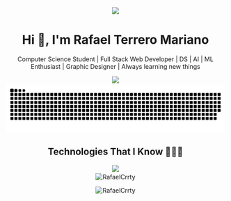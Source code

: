 <!-- Encabezado y presentación -->
<div align="center">
  <img src="https://user-images.githubusercontent.com/73097560/115834477-dbab4500-a447-11eb-908a-139a6edaec5c.gif">
  <h1 align="center">Hi 👋, I'm Rafael Terrero Mariano</h1>
  <p align="center">Computer Science Student | Full Stack Web Developer | DS | AI | ML Enthusiast | Graphic Designer | Always learning new things</p>
  <a href="https://github.com/DenverCoder1/readme-typing-svg">
    <img src="https://readme-typing-svg.herokuapp.com?lines=Computer+Science+Student;Full+Stack+Web+Developer;DS%20|%20AI%20|%20ML%20Enthusiast;Graphic%20Designer;Always%20learning%20new%20things&center=true&width=500&height=50">
  </a>
</div>

<!-- Snake -->
<div align="center">
  <img src="https://github.com/1999AZZAR/1999AZZAR/blob/main/resources/img/grid-snake.svg" alt="snake" />
</div>

<!-- Tecnologías que conozco -->
<div align="center">
  <h2>Technologies That I Know 👨🏻‍💻</h2>
  <a href="https://skillicons.dev">
    <img src="https://skillicons.dev/icons?i=bootstrap,c,css,discord,express,github,html,idea,java,js,mysql,nodejs,postman,py,vscode&perline=14" />
  </a>
</div>

<!-- Estadísticas -->
<div align="center">
  <img src="https://github-readme-stats.vercel.app/api?username=RafaelCrrty&show_icons=true&theme=dark&locale=en" alt="RafaelCrrty" />
</div>

<!-- Estadísticas de lenguajes -->
<div align="center">
  <p><img src="https://github-readme-stats.vercel.app/api/top-langs?username=RafaelCrrty&show_icons=true&theme=dark&locale=en&layout=compact" alt="RafaelCrrty" /></p>
</div>

